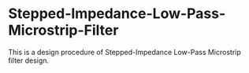 # Stepped-Impedance-Low-Pass-Microstrip-Filter
This is a design procedure of Stepped-Impedance Low-Pass Microstrip filter design.
